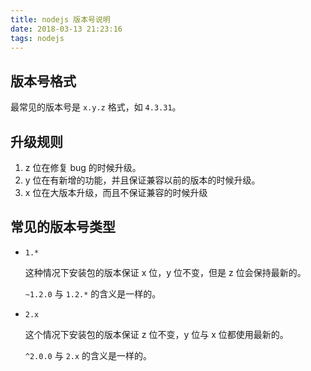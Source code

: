 ```yaml
---
title: nodejs 版本号说明
date: 2018-03-13 21:23:16
tags: nodejs
---
```


## 版本号格式

最常见的版本号是 `x.y.z` 格式，如 `4.3.31`。

## 升级规则

1. z 位在修复 bug 的时候升级。
2. y 位在有新增的功能，并且保证兼容以前的版本的时候升级。
3. x 位在大版本升级，而且不保证兼容的时候升级

## 常见的版本号类型

- `1.*`

    这种情况下安装包的版本保证 x 位，y 位不变，但是 z 位会保持最新的。

    `~1.2.0` 与 `1.2.*` 的含义是一样的。

- `2.x`

    这个情况下安装包的版本保证 z 位不变，y 位与 x 位都使用最新的。

    `^2.0.0` 与 `2.x` 的含义是一样的。